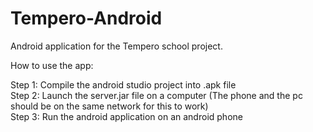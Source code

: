 # Tempero-Android
Android application for the Tempero school project.

How to use the app:

Step 1: Compile the android studio project into .apk file<br>
Step 2: Launch the server.jar file on a computer (The phone and the pc should be on the same network for this to work)<br>
Step 3: Run the android application on an android phone
